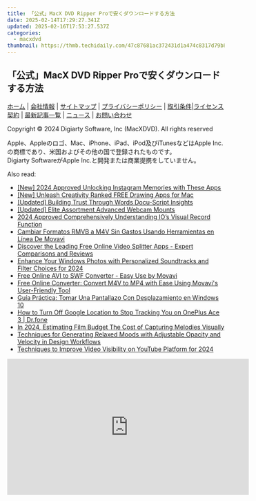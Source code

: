 ```yaml
---
title: 「公式」MacX DVD Ripper Proで安くダウンロードする方法
date: 2025-02-14T17:29:27.341Z
updated: 2025-02-16T17:53:27.537Z
categories:
  - macxdvd
thumbnail: https://thmb.techidaily.com/47c87681ac372431d1a474c8317d79b86d7b096b7381c52dc39eb2ace8244b33.jpg
---
```


## 「公式」MacX DVD Ripper Proで安くダウンロードする方法

[ホーム](https://tools.techidaily.com/macxdvd/products/) | [会社情報](https://tools.techidaily.com/macxdvd/products/) | [サイトマップ](https://tools.techidaily.com/macxdvd/products/) | [プライバシーポリシー](https://tools.techidaily.com/macxdvd/products/) | [取引条件](https://tools.techidaily.com/macxdvd/products/)|[ライセンス契約](https://tools.techidaily.com/macxdvd/products/) | [最新記事一覧](https://tools.techidaily.com/macxdvd/products/) | [ニュース](https://tools.techidaily.com/macxdvd/products/) | [お問い合わせ](https://tools.techidaily.com/macxdvd/products/)

Copyright © 2024 Digiarty Software, Inc (MacXDVD). All rights reserved

Apple、Appleのロゴ、Mac、iPhone、iPad、iPod及びiTunesなどはApple Inc.の商標であり、米国およびその他の国で登録されたものです。  
Digiarty SoftwareがApple Inc.と開発または商業提携をしていません。

<ins class="adsbygoogle"
     style="display:block"
     data-ad-format="autorelaxed"
     data-ad-client="ca-pub-7571918770474297"
     data-ad-slot="1223367746"></ins>

<ins class="adsbygoogle"
     style="display:block"
     data-ad-client="ca-pub-7571918770474297"
     data-ad-slot="8358498916"
     data-ad-format="auto"
     data-full-width-responsive="true"></ins>

<span class="atpl-alsoreadstyle">Also read:</span>
<div><ul>
<li><a href="https://instagram-video-files.techidaily.com/new-2024-approved-unlocking-instagram-memories-with-these-apps/"><u>[New] 2024 Approved Unlocking Instagram Memories with These Apps</u></a></li>
<li><a href="https://some-approaches.techidaily.com/new-unleash-creativity-ranked-free-drawing-apps-for-mac/"><u>[New] Unleash Creativity Ranked FREE Drawing Apps for Mac</u></a></li>
<li><a href="https://extra-resources.techidaily.com/updated-building-trust-through-words-docu-script-insights/"><u>[Updated] Building Trust Through Words Docu-Script Insights</u></a></li>
<li><a href="https://fox-info.techidaily.com/updated-elite-assortment-advanced-webcam-mounts/"><u>[Updated] Elite Assortment Advanced Webcam Mounts</u></a></li>
<li><a href="https://video-capture.techidaily.com/2024-approved-comprehensively-understanding-ios-visual-record-function/"><u>2024 Approved Comprehensively Understanding IO’s Visual Record Function</u></a></li>
<li><a href="https://techtrends.techidaily.com/cambiar-formatos-rmvb-a-m4v-sin-gastos-usando-herramientas-en-linea-de-movavi/"><u>Cambiar Formatos RMVB a M4V Sin Gastos Usando Herramientas en Línea De Movavi</u></a></li>
<li><a href="https://techtrends.techidaily.com/discover-the-leading-free-online-video-splitter-apps-expert-comparisons-and-reviews/"><u>Discover the Leading Free Online Video Splitter Apps - Expert Comparisons and Reviews</u></a></li>
<li><a href="https://fox-friendly.techidaily.com/enhance-your-windows-photos-with-personalized-soundtracks-and-filter-choices-for-2024/"><u>Enhance Your Windows Photos with Personalized Soundtracks and Filter Choices for 2024</u></a></li>
<li><a href="https://techtrends.techidaily.com/free-online-avi-to-swf-converter-easy-use-by-movavi/"><u>Free Online AVI to SWF Converter - Easy Use by Movavi</u></a></li>
<li><a href="https://techtrends.techidaily.com/free-online-converter-convert-m4v-to-mp4-with-ease-using-movavis-user-friendly-tool/"><u>Free Online Converter: Convert M4V to MP4 with Ease Using Movavi's User-Friendly Tool</u></a></li>
<li><a href="https://techtrends.techidaily.com/guia-practica-tomar-una-pantallazo-con-desplazamiento-en-windows-10/"><u>Guía Práctica: Tomar Una Pantallazo Con Desplazamiento en Windows 10</u></a></li>
<li><a href="https://android-location-track.techidaily.com/how-to-turn-off-google-location-to-stop-tracking-you-on-oneplus-ace-3-drfone-by-drfone-virtual-android/"><u>How to Turn Off Google Location to Stop Tracking You on OnePlus Ace 3 | Dr.fone</u></a></li>
<li><a href="https://fox-direct.techidaily.com/in-2024-estimating-film-budget-the-cost-of-capturing-melodies-visually/"><u>In 2024, Estimating Film Budget The Cost of Capturing Melodies Visually</u></a></li>
<li><a href="https://techtrends.techidaily.com/techniques-for-generating-relaxed-moods-with-adjustable-opacity-and-velocity-in-design-workflows/"><u>Techniques for Generating Relaxed Moods with Adjustable Opacity and Velocity in Design Workflows</u></a></li>
<li><a href="https://facebook-record-videos.techidaily.com/techniques-to-improve-video-visibility-on-youtube-platform-for-2024/"><u>Techniques to Improve Video Visibility on YouTube Platform for 2024</u></a></li>
</ul></div>

<!-- affiliate ads begin -->
<iframe width="560" height="315" src="https://www.youtube.com/embed/E3yY7lZ-FKA?si=g8VEuExP8GH59B69" title="YouTube video player" frameborder="0" allow="accelerometer; autoplay; clipboard-write; encrypted-media; gyroscope; picture-in-picture; web-share" referrerpolicy="strict-origin-when-cross-origin" allowfullscreen></iframe>
<!-- affiliate ads end -->

